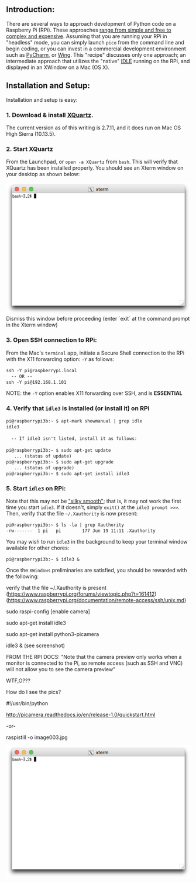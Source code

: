 ## Introduction: 
There are several ways to approach development of Python code on a Raspberry Pi (RPi). These approaches [range from simple and free to complex and expensive](https://wiki.python.org/moin/IntegratedDevelopmentEnvironments). Assuming that you are running your RPi in "headless" mode, you can simply launch `pico` from the command line and begin coding, or you can invest in a commercial development environment such as [PyCharm](https://www.jetbrains.com/pycharm/), or [Wing](https://wingware.com/). This "recipe" discusses only one approach; an intermediate approach that utilizes the "native" [IDLE](https://docs.python.org/3/library/idle.html) running on the RPi, and displayed in an XWindow on a Mac (OS X). 

## Installation and Setup:
Installation and setup is easy:

### 1. Download & install [XQuartz](https://www.xquartz.org/). 

   The current version as of this writing is 2.7.11, and it does run on Mac OS High Sierra (10.13.5). 

### 2. Start XQuartz 
   From the Launchpad, or `open -a XQuartz` from `bash`. This will verify that XQuartz has been installed properly. You should see an Xterm window on your desktop as shown below: 

<img src="./pix/Quartz_xterm.png" title="XQuartz Xterm window on Mac OS" width="650px"/>
   Dismiss this window before proceeding (enter `exit` at the command prompt in the Xterm window)
    
### 3. Open SSH connection to RPi: 
   From the Mac's `terminal` app, initiate a Secure Shell connection to the RPi with the X11 forwarding option: `-Y` as follows:

```
ssh -Y pi@raspberrypi.local 
  -- OR -- 
ssh -Y pi@192.168.1.101
```

   NOTE: the `-Y` option enables X11 forwarding over SSH, and is **ESSENTIAL**

### 4. Verify that `idle3` is installed (or install it) on RPi

```
pi@raspberrypi3b:~ $ apt-mark showmanual | grep idle 
idle3

  -- If idle3 isn't listed, install it as follows: 

pi@raspberrypi3b:~ $ sudo apt-get update
   ... (status of update)
pi@raspberrypi3b:~ $ sudo apt-get upgrade
   ... (status of upgrade)
pi@raspberrypi3b:~ $ sudo apt-get install idle3

```

### 5. Start `idle3` on RPi:
   Note that this may not be ["silky smooth"](https://www.raspberrypi.org/forums/viewtopic.php?t=161412); that is, it may not work the first time you start `idle3`. If it doesn't, simply `exit()` at the `idle3 prompt >>>`. Then, verify that the file `~/.Xauthority` is now present: 

```
pi@raspberrypi3b:~ $ ls -la | grep Xauthority
-rw-------  1 pi   pi        177 Jun 19 11:11 .Xauthority
```
   You may wish to run `idle3` in the background to keep your terminal window available for other chores: 
```   
pi@raspberrypi3b:~ $ idle3 &   
```   
   Once the `XWindows` preliminaries are satisfied, you should be rewarded with the following: 




verify that the file ~/.Xauthority is present (https://www.raspberrypi.org/forums/viewtopic.php?t=161412) (https://www.raspberrypi.org/documentation/remote-access/ssh/unix.md)

sudo raspi-config [enable camera]

sudo apt-get install idle3 

sudo apt-get install python3-picamera

idle3 &  (see screenshot)

FROM THE RPI DOCS: "Note that the camera preview only works when a monitor is connected to the Pi, so remote access (such as SSH and VNC) will not allow you to see the camera preview"

WTF,O???

How do I see the pics?

#!/usr/bin/python

http://picamera.readthedocs.io/en/release-1.0/quickstart.html

-or-

raspistill -o image003.jpg

![XQuartz Screenshot](./pix/Quartz_xterm.png "XQuartz Xterm window on Mac OS")
